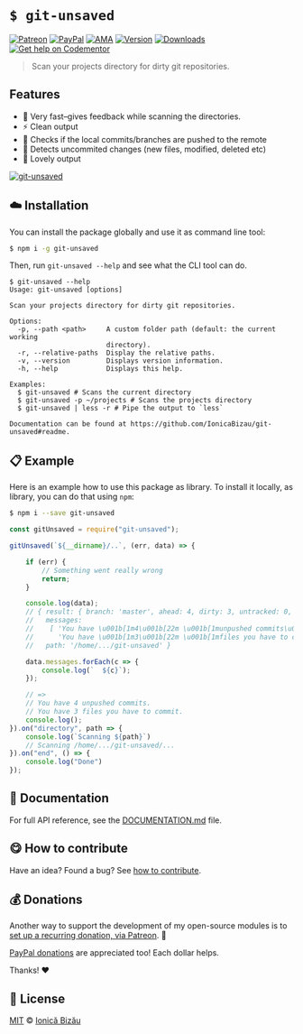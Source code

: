 
# `$ git-unsaved`

 [![Patreon](https://img.shields.io/badge/Support%20me%20on-Patreon-%23e6461a.svg)][patreon] [![PayPal](https://img.shields.io/badge/%24-paypal-f39c12.svg)][paypal-donations] [![AMA](https://img.shields.io/badge/ask%20me-anything-1abc9c.svg)](https://github.com/IonicaBizau/ama) [![Version](https://img.shields.io/npm/v/git-unsaved.svg)](https://www.npmjs.com/package/git-unsaved) [![Downloads](https://img.shields.io/npm/dt/git-unsaved.svg)](https://www.npmjs.com/package/git-unsaved) [![Get help on Codementor](https://cdn.codementor.io/badges/get_help_github.svg)](https://www.codementor.io/johnnyb?utm_source=github&utm_medium=button&utm_term=johnnyb&utm_campaign=github)

> Scan your projects directory for dirty git repositories.

## Features

 - :rocket: Very fast–gives feedback while scanning the directories.
 - :zap: Clean output
 - :tokyo_tower: Checks if the local commits/branches are pushed to the remote
 - :eyes: Detects uncommited changes (new files, modified, deleted etc)
 - :dizzy: Lovely output


[![git-unsaved](https://i.imgur.com/2LhUtwg.gif)](#)

## :cloud: Installation

You can install the package globally and use it as command line tool:


```sh
$ npm i -g git-unsaved
```


Then, run `git-unsaved --help` and see what the CLI tool can do.


```
$ git-unsaved --help
Usage: git-unsaved [options]

Scan your projects directory for dirty git repositories.

Options:
  -p, --path <path>     A custom folder path (default: the current working
                        directory).
  -r, --relative-paths  Display the relative paths.
  -v, --version         Displays version information.
  -h, --help            Displays this help.

Examples:
  $ git-unsaved # Scans the current directory
  $ git-unsaved -p ~/projects # Scans the projects directory
  $ git-unsaved | less -r # Pipe the output to `less`

Documentation can be found at https://github.com/IonicaBizau/git-unsaved#readme.
```

## :clipboard: Example


Here is an example how to use this package as library. To install it locally, as library, you can do that using `npm`:

```sh
$ npm i --save git-unsaved
```



```js
const gitUnsaved = require("git-unsaved");

gitUnsaved(`${__dirname}/..`, (err, data) => {

    if (err) {
        // Something went really wrong
        return;
    }

    console.log(data);
    // { result: { branch: 'master', ahead: 4, dirty: 3, untracked: 0, stashes: 0 },
    //   messages:
    //    [ 'You have \u001b[1m4\u001b[22m \u001b[1munpushed commits\u001b[22m.',
    //      'You have \u001b[1m3\u001b[22m \u001b[1mfiles you have to commit\u001b[22m.' ],
    //   path: '/home/.../git-unsaved' }

    data.messages.forEach(c => {
        console.log(`  ${c}`);
    });

    // =>
    // You have 4 unpushed commits.
    // You have 3 files you have to commit.
    console.log();
}).on("directory", path => {
    console.log(`Scanning ${path}`)
    // Scanning /home/.../git-unsaved/...
}).on("end", () => {
    console.log("Done")
});
```

## :memo: Documentation

For full API reference, see the [DOCUMENTATION.md][docs] file.

## :yum: How to contribute
Have an idea? Found a bug? See [how to contribute][contributing].


## :moneybag: Donations

Another way to support the development of my open-source modules is
to [set up a recurring donation, via Patreon][patreon]. :rocket:

[PayPal donations][paypal-donations] are appreciated too! Each dollar helps.

Thanks! :heart:


## :scroll: License

[MIT][license] © [Ionică Bizău][website]

[patreon]: https://www.patreon.com/ionicabizau
[paypal-donations]: https://www.paypal.com/cgi-bin/webscr?cmd=_s-xclick&hosted_button_id=RVXDDLKKLQRJW
[donate-now]: http://i.imgur.com/6cMbHOC.png

[license]: http://showalicense.com/?fullname=Ionic%C4%83%20Biz%C4%83u%20%3Cbizauionica%40gmail.com%3E%20(https%3A%2F%2Fionicabizau.net)&year=2017#license-mit
[website]: https://ionicabizau.net
[contributing]: /CONTRIBUTING.md
[docs]: /DOCUMENTATION.md
